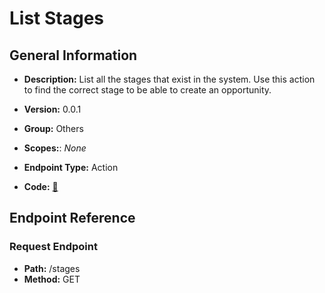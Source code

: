 # List Stages

## General Information

- **Description:** List all the stages that exist in the system. Use this action to find
the correct stage to be able to create an opportunity.

- **Version:** 0.0.1
- **Group:** Others
- **Scopes:**: _None_
- **Endpoint Type:** Action
- **Code:** [🔗](https://github.com/NangoHQ/integration-templates/tree/main/integrations/unanet/actions/list-stages.ts)

## Endpoint Reference

### Request Endpoint

- **Path:** /stages
- **Method:** GET
